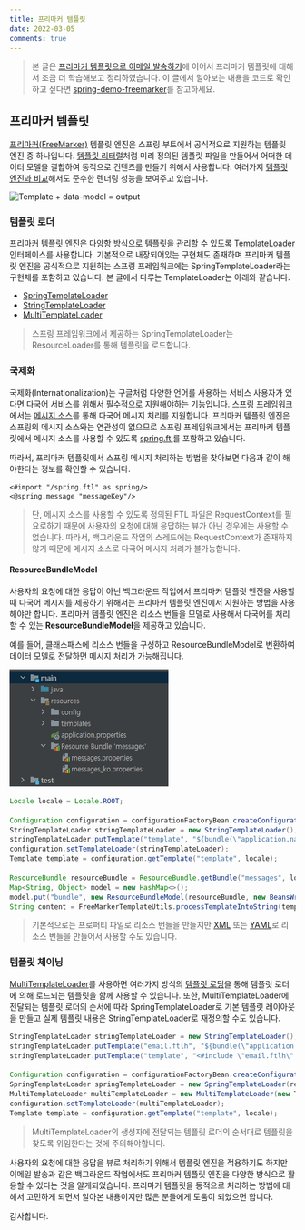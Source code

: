 ```yaml
---
title: 프리마커 템플릿
date: 2022-03-05
comments: true
---
```


> 본 글은 [프리마커 템플릿으로 이메일 발송하기](/sending-mail-with-freemarker-template/)에 이어서 프리마커 템플릿에 대해서 조금 더 학습해보고 정리하였습니다.
> 이 글에서 알아보는 내용을 코드로 확인하고 싶다면 [spring-demo-freemarker](https://github.com/kdevkr/spring-demo-freemarker)를 참고하세요.

## 프리마커 템플릿
[프리마커(FreeMarker)](https://freemarker.apache.org/) 템플릿 엔진은 스프링 부트에서 공식적으로 지원하는 템플릿 엔진 중 하나입니다. [템플릿 리터럴](https://developer.mozilla.org/ko/docs/Web/JavaScript/Reference/Template_literals)처럼 미리 정의된 템플릿 파일을 만들어서 어떠한 데이터 모델을 결합하여 동적으로 컨텐츠를 만들기 위해서 사용합니다. 여러가지 [템플릿 엔진과 비교](https://github.com/jreijn/spring-comparing-template-engines)해서도 준수한 렌더링 성능을 보여주고 있습니다.

![Template + data-model = output](https://freemarker.apache.org/images/overview.png)

### 템플릿 로더
프리마커 템플릿 엔진은 다양항 방식으로 템플릿을 관리할 수 있도록 [TemplateLoader](https://freemarker.apache.org/docs/api/freemarker/cache/TemplateLoader.html) 인터페이스를 사용합니다. 기본적으로 내장되어있는 구현체도 존재하며 프리마커 템플릿 엔진을 공식적으로 지원하는 스프링 프레임워크에는 SpringTemplateLoader라는 구현체를 포함하고 있습니다. 본 글에서 다루는 TemplateLoader는 아래와 같습니다.

- [SpringTemplateLoader](https://docs.spring.io/spring-framework/docs/current/javadoc-api/org/springframework/ui/freemarker/SpringTemplateLoader.html)
- [StringTemplateLoader](https://freemarker.apache.org/docs/api/freemarker/cache/StringTemplateLoader.html)
- [MultiTemplateLoader](https://freemarker.apache.org/docs/api/freemarker/cache/MultiTemplateLoader.html)

> 스프링 프레임워크에서 제공하는 SpringTemplateLoader는 ResourceLoader를 통해 템플릿을 로드합니다.

### 국제화
국제화(Internationalization)는 구글처럼 다양한 언어를 사용하는 서비스 사용자가 있다면 다국어 서비스를 위해서 필수적으로 지원해야하는 기능입니다. 스프링 프레임워크에서는 [메시지 소스](https://docs.spring.io/spring-framework/docs/current/javadoc-api/org/springframework/context/MessageSource.html)를 통해 다국어 메시지 처리를 지원합니다. 프리마커 템플릿 엔진은 스프링의 메시지 소스와는 연관성이 없으므로 스프링 프레임워크에서는 프리마커 템플릿에서 메시지 소스를 사용할 수 있도록 [spring.ftl](https://github.com/spring-projects/spring-framework/blob/main/spring-webmvc/src/main/resources/org/springframework/web/servlet/view/freemarker/spring.ftl)를 포함하고 있습니다. 

따라서, 프리마커 템플릿에서 스프링 메시지 처리하는 방법을 찾아보면 다음과 같이 해야한다는 정보를 확인할 수 있습니다.

```ftl
<#import "/spring.ftl" as spring/>
<@spring.message "messageKey"/>
```

> 단, 메시지 소스를 사용할 수 있도록 정의된 FTL 파일은 RequestContext를 필요로하기 때문에 사용자의 요청에 대해 응답하는 뷰가 아닌 경우에는 사용할 수 없습니다. 따라서, 백그라운드 작업의 스레드에는 RequestContext가 존재하지 않기 때문에 메시지 소스로 다국어 메시지 처리가 불가능합니다.

#### ResourceBundleModel
사용자의 요청에 대한 응답이 아닌 백그라운드 작업에서 프리마커 템플릿 엔진을 사용할 때 다국어 메시지를 제공하기 위해서는 프리마커 템플릿 엔진에서 지원하는 방법을 사용해야만 합니다. 프리마커 템플릿 엔진은 리소스 번들을 모델로 사용해서 다국어를 처리할 수 있는 **ResourceBundleModel**을 제공하고 있습니다.

예를 들어, 클래스패스에 리소스 번들을 구성하고 ResourceBundleModel로 변환하여 데이터 모델로 전달하면 메시지 처리가 가능해집니다.

![Resource Bundle](/images/posts/freemarker-template/resource-bundle.png)

```java
Locale locale = Locale.ROOT;

Configuration configuration = configurationFactoryBean.createConfiguration();
StringTemplateLoader stringTemplateLoader = new StringTemplateLoader();
stringTemplateLoader.putTemplate("template", "${bundle(\"application.name\")}");
configuration.setTemplateLoader(stringTemplateLoader);
Template template = configuration.getTemplate("template", locale);

ResourceBundle resourceBundle = ResourceBundle.getBundle("messages", locale);
Map<String, Object> model = new HashMap<>();
model.put("bundle", new ResourceBundleModel(resourceBundle, new BeansWrapperBuilder(Configuration.DEFAULT_INCOMPATIBLE_IMPROVEMENTS).build()));
String content = FreeMarkerTemplateUtils.processTemplateIntoString(template, model);
```

> 기본적으로는 프로퍼티 파일로 리소스 번들을 만들지만 [XML](https://docs.oracle.com/javase/7/docs/api/java/util/ResourceBundle.Control.html) 또는 [YAML](https://github.com/akkinoc/yaml-resource-bundle)로 리소스 번들을 만들어서 사용할 수도 있습니다.

### 템플릿 체이닝
[MultiTemplateLoader](https://freemarker.apache.org/docs/api/freemarker/cache/MultiTemplateLoader.html)를 사용하면 여러가지 방식의 [템플릿 로딩](https://freemarker.apache.org/docs/pgui_config_templateloading.html)을 통해 템플릿 로더에 의해 로드되는 템플릿을 함께 사용할 수 있습니다. 또한, MultiTemplateLoader에 전달되는 템플릿 로더의 순서에 따라 SpringTemplateLoader로 기본 템플릿 레이아웃을 만들고 실제 템플릿 내용은 StringTemplateLoader로 재정의할 수도 있습니다.

```java
StringTemplateLoader stringTemplateLoader = new StringTemplateLoader();
stringTemplateLoader.putTemplate("email.ftlh", "${bundle(\"application.name\")}");
stringTemplateLoader.putTemplate("template", "<#include \"email.ftlh\" >");

Configuration configuration = configurationFactoryBean.createConfiguration();
SpringTemplateLoader springTemplateLoader = new SpringTemplateLoader(resourceLoader, "classpath:/templates/");
MultiTemplateLoader multiTemplateLoader = new MultiTemplateLoader(new TemplateLoader[]{stringTemplateLoader, springTemplateLoader});
configuration.setTemplateLoader(multiTemplateLoader);
Template template = configuration.getTemplate("template", locale);
```

> MultiTemplateLoader의 생성자에 전달되는 템플릿 로더의 순서대로 템플릿을 찾도록 위임한다는 것에 주의해야합니다.

사용자의 요청에 대한 응답을 뷰로 처리하기 위해서 템플릿 엔진을 적용하기도 하지만 이메일 발송과 같은 백그라운드 작업에서도 프리마커 템플릿 엔진을 다양한 방식으로 활용할 수 있다는 것을 알게되었습니다. 프리마커 템플릿을 동적으로 처리하는 방법에 대해서 고민하게 되면서 알아본 내용이지만 많은 분들에게 도움이 되었으면 합니다.

감사합니다.